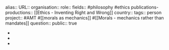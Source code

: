 alias::
URL::
organisation::
role:: 
fields:: #philosophy #ethics 
publications-productions:: [[Ethics - Inventing Right and Wrong]] 
country::
tags:: person
project:: #AMT #[[morals as mechanics]] #[[Morals - mechanics rather than mandates]] 
question::
public:: true

-
-
-